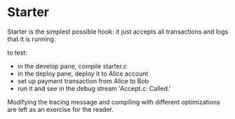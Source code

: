 # Starter

Starter is the simplest possible hook: it just accepts all transactions and logs that it is running.

to test:
- in the develop pane, compile starter.c
- in the deploy pane, deploy it to Alice account
- set up payment transaction from Alice to Bob
- run it and see in the debug stream 'Accept.c: Called.'

Modifying the tracing message and compiling with different optimizations are left as an exercise for the reader.

